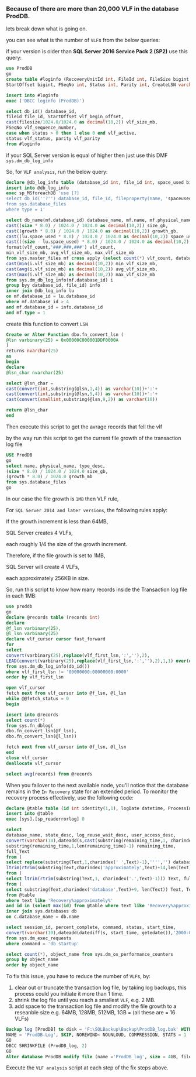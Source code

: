 ### Because of there are more than 20,000 VLF in the database ProdDB.

lets break down what is going on.

you can see what is the number of `VLF`s from the below queries:

if your version is older than **SQL Server 2016 Service Pack 2 (SP2)** use this query:

```sql
use ProdDB
go
create table #loginfo (RecoveryUnitId int, FileId int, FileSize bigint,
StartOffset bigint, FSeqNo int, Status int, Parity int, CreateLSN varchar(100))

insert into #loginfo
exec ('DBCC loginfo (ProdDB)')

select db_id() database_id,
fileid file_id, StartOffset vlf_begin_offset,
cast(filesize/1024.0/1024.0 as decimal(10,2)) vlf_size_mb,
FSeqNo vlf_sequence_number,
case when status > 0 then 1 else 0 end vlf_active,
status vlf_status, parity vlf_parity
from #loginfo
```
if your SQL Server version is equal of higher then just use this DMF `sys.dm_db_log_info`

So, for `VLF analysis`, run the below query:

```sql
declare @db_log_info table (database_id int, file_id int, space_used bigint)
insert into @db_log_info
exec sp_MSforeachDB 'use [?]
select db_id(''?'') database_id, file_id, fileproperty(name, 'spaceused')
from sys.database_files
where type = 1'

select db_name(mf.database_id) database_name, mf.name, mf.physical_name,
cast((size * 8.0) / 1024.0 / 1024.0 as decimal(10,2)) size_gb,
cast((growth * 8.0) / 1024.0 / 1024.0 as decimal(10,2)) growth_gb,
cast((lu.space_used * 8.0) / 1024.0 / 1024.0 as decimal(10,2)) space_used_gb,
cast(((size - lu.space_used) * 8.0) / 1024.0 / 1024.0 as decimal(10,2)) free_size_gb,
format(vlf_count,'###,###,###') vlf_count,
min_vlf_size_mb, avg_vlf_size_mb, max_vlf_size_mb
from sys.master_files mf cross apply (select count(*) vlf_count, database_id, file_id,
cast(min(i.vlf_size_mb) as decimal(10,2)) min_vlf_size_mb,
cast(avg(i.vlf_size_mb) as decimal(10,2)) avg_vlf_size_mb,
cast(max(i.vlf_size_mb) as decimal(10,2)) max_vlf_size_mb
from sys.dm_db_log_info(mf.database_id) i
group byy database_id, file_id) info
inner join @db_log_info lu
on mf.database_id = lu.database_id
where mf.database_id > 4
and mf.database_id = info.database_id
and mf.type = 1
```




create this function to convert `LSN`

```sql
Create or Alter Function dbo.fn_convert_lsn (
@lsn varbinary(25) = 0x00000C000001DDF0000A
)
returns nvarchar(25)
as
begin
declare
@lsn_char nvarchar(25)

select @lsn_char = 
cast(convert(int,substring(@lsn,1,4)) as varchar(10))+':'+
cast(convert(int,substring(@lsn,5,4)) as varchar(10))+':'+
cast(convert(smallint,substring(@lsn,9,2)) as varchar(10))

return @lsn_char
end
```

Then execute this script to get the avrage records that fell the vlf

by the way run this script to get the current file growth of the transaction log file

```sql
USE ProdDB
go
select name, physical_name, type_desc,
(size * 8.0) / 1024.0 / 1024.0 size_gb,
(growth * 8.0) / 1024.0 growth_mb
from sys.database_files
go
```
In our case the file growth is `1MB` then VLF rule, 

For `SQL Server 2014 and later versions`, the following rules apply:

If the growth increment is less than 64MB, 

SQL Server creates 4 VLFs, 

each roughly 1/4 the size of the growth increment.

Therefore, if the file growth is set to 1MB, 

SQL Server will create 4 VLFs,

each approximately 256KB in size.

So, run this script to know how many records inside the Transaction log file in each 1MB:

```sql
use proddb
go
declare @records table (records int)
declare
@f_lsn varbinary(25),
@l_lsn varbinary(25)
declare vlf_cursor cursor fast_forward
for
select
convert(varbinary(25),replace(vlf_first_lsn,':',''),2),
LEAD(convert(varbinary(25),replace(vlf_first_lsn,':',''),2),1,1) over(order by vlf_first_lsn)
from sys.dm_db_log_info(db_id())
where vlf_first_lsn != '00000000:00000000:0000'
order by vlf_first_lsn

open vlf_cursor
fetch next from vlf_cursor into @f_lsn, @l_lsn
while @@fetch_status = 0
begin

insert into @records
select count(*)
from sys.fn_dblog(
dbo.fn_convert_lsn(@f_lsn),
dbo.fn_convert_lsn(@l_lsn))

fetch next from vlf_cursor into @f_lsn, @l_lsn
end
close vlf_cursor
deallocate vlf_cursor

select avg(records) from @records

```

When you failover to the next available node, you'll notice that the database remains in the `In Recovery` state for an extended period. To monitor the recovery process effectively, use the following code:

```sql
declare @table table (id int identity(1,1), logDate datetime, ProcessInfo varchar(200), Text varchar(max))
insert into @table
exec [sys].[sp_readerrorlog] 0

select 
database_name, state_desc, log_reuse_wait_desc, user_access_desc,
convert(varchar(10),dateadd(s,cast(substring(remaining_time,1, charindex(' ',remaining_time)-1) as bigint),'2000-01-01'),108) remain_formatted, 
substring(remaining_time,1,len(remaining_time)-1) remaining_time, 
full_Text
from (
select replace(substring(Text,1,charindex(' ',Text)-1),'''','') database_name,
ltrim(rtrim(substring(Text,charindex('approximately',Text)+14,len(Text)))) remaining_time, full_Text
from (
select ltrim(rtrim(substring(Text,1, charindex('.',Text)-1))) Text, full_Text
from (
select substring(Text,charindex('database',Text)+9, len(Text)) Text, Text full_Text
from @table
where text like 'Recovery%approximately%'
and id in (select max(id) from @table where text like 'Recovery%approximately%'))a)b)c
inner join sys.databases db
on c.database_name = db.name

select session_id, percent_complete, command, status, start_time,
convert(varchar(10),dateadd(datediff(s, start_time, getedate()),'2000-01-01'),108) duration
from sys.dm_exec_requests
where command = 'db startup'

select count(*), object_name from sys.dm_os_performance_counters
group by object_name
order by object_name

```

To fix this issue, you have to reduce the number of `VLF`s, by:

1. clear out or truncate the transaction log file, by taking log backups, this process could you initiate it more than 1 time.
2. shrink the log file until you reach a smallest `VLF`, e.g. 2 MB.
3. add space to the transaction log file and modify the file growth to a reseanble size e.g. 64MB, 128MB, 512MB, 1GB = (all these are = 16 VLFs)

```sql
Backup log [ProdDB] to disk = 'F:\SQLBackup\Backup\ProdDB_log.bak' WITH NOFORMAT, NOINIT,
NAME = 'ProdDB-Log', SKIP, NOREWIND< NOUNLOUD, COMPRESSION, STATS = 1
GO
DBCC SHRINKFILE (ProdDB_log, 2)
GO
Alter database ProdDB modify file (name ='ProdDB_log', size = 4GB, filegrowth = 512MB)
```

Execute the `VLF analysis` script at each step of the fix steps above.






